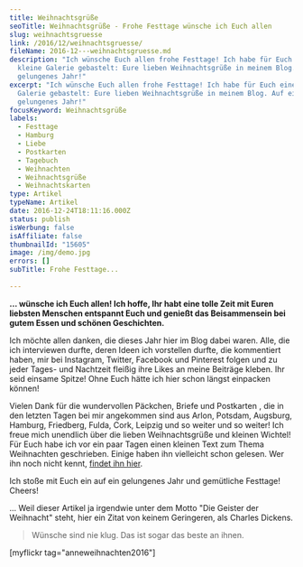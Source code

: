 ```yaml
---
title: Weihnachtsgrüße
seoTitle: Weihnachtsgrüße - Frohe Festtage wünsche ich Euch allen
slug: weihnachtsgruesse
link: /2016/12/weihnachtsgruesse/
fileName: 2016-12---weihnachtsgruesse.md
description: "Ich wünsche Euch allen frohe Festtage! Ich habe für Euch eine
  kleine Galerie gebastelt: Eure lieben Weihnachtsgrüße in meinem Blog. Auf ein
  gelungenes Jahr!"
excerpt: "Ich wünsche Euch allen frohe Festtage! Ich habe für Euch eine kleine
  Galerie gebastelt: Eure lieben Weihnachtsgrüße in meinem Blog. Auf ein
  gelungenes Jahr!"
focusKeyword: Weihnachtsgrüße
labels:
  - Festtage
  - Hamburg
  - Liebe
  - Postkarten
  - Tagebuch
  - Weihnachten
  - Weihnachtsgrüße
  - Weihnachtskarten
type: Artikel
typeName: Artikel
date: 2016-12-24T18:11:16.000Z
status: publish
isWerbung: false
isAffiliate: false
thumbnailId: "15605"
image: /img/demo.jpg
errors: []
subTitle: Frohe Festtage...
  
---
```


**... wünsche ich Euch allen! Ich hoffe, Ihr habt eine tolle Zeit mit Euren
liebsten Menschen entspannt Euch und genießt das Beisammensein bei gutem Essen
und schönen Geschichten.**

Ich möchte allen danken, die dieses Jahr hier im Blog dabei waren. Alle, die ich
interviewen durfte, deren Ideen ich vorstellen durfte, die kommentiert haben,
mir bei Instagram, Twitter, Facebook und Pinterest folgen und zu jeder Tages-
und Nachtzeit fleißig ihre Likes an meine Beiträge kleben. Ihr seid einsame
Spitze! Ohne Euch hätte ich hier schon längst einpacken können!

Vielen Dank für die wundervollen Päckchen, Briefe und Postkarten , die in den
letzten Tagen bei mir angekommen sind aus Arlon, Potsdam, Augsburg, Hamburg,
Friedberg, Fulda, Cork, Leipzig und so weiter und so weiter! Ich freue mich
unendlich über die lieben Weihnachtsgrüße und kleinen Wichtel! Für Euch habe ich
vor ein paar Tagen einen kleinen Text zum Thema Weihnachten geschrieben. Einige
haben ihn vielleicht schon gelesen. Wer ihn noch nicht kennt,
[findet ihn hier](/2016/12/froehliche-weihnachten-froehliche-weihnachten/).

Ich stoße mit Euch ein auf ein gelungenes Jahr und gemütliche Festtage! Cheers!

... Weil dieser Artikel ja irgendwie unter dem Motto "Die Geister der Weihnacht"
steht, hier ein Zitat von keinem Geringeren, als Charles Dickens.

> Wünsche sind nie klug. Das ist sogar das beste an ihnen.

[myflickr tag="anneweihnachten2016"]

  